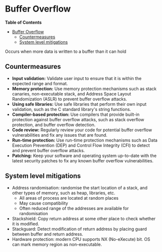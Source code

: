 # Buffer Overflow
<!-- markdown-toc start - Don't edit this section. Run M-x markdown-toc-refresh-toc -->
**Table of Contents**

- [Buffer Overflow](#buffer-overflow)
    - [Countermeasures](#countermeasures)
    - [System level mitigations](#system-level-mitigations)

<!-- markdown-toc end -->


Occurs when more data is written to a buffer than it can hold


## Countermeasures
* **Input validation:** Validate user input to ensure that it is within the expected range and format.
* **Memory protection:** Use memory protection mechanisms such as stack canaries, non-executable stack, and Address Space Layout Randomization (ASLR) to prevent buffer overflow attacks.
* **Using safe libraries:** Use safe libraries that perform their own input validation, such as the C standard library's string functions.
* **Compiler-based protection:** Use compilers that provide built-in protection against buffer overflow attacks, such as stack overflow protection, and buffer overflow detection.
* **Code review:** Regularly review your code for potential buffer overflow vulnerabilities and fix any issues that are found.
* **Run-time protection:** Use run-time protection mechanisms such as Data Execution Prevention (DEP) and Control Flow Integrity (CFI) to detect and prevent buffer overflow attacks.
* **Patching:** Keep your software and operating system up-to-date with the latest security patches to fix any known buffer overflow vulnerabilities.

## System level mitigations
* Address randomisation: randomise the start location of a stack, and other types of memory, such as heap, libraries, etc.
    * All areas of process are located at random places
    * May cause compatibility
    * Often reduced range of the addresses are available for randomisation
* Stackshield: Copy return address at some other place to check whether it is modified.
* Stackguard: Detect modification of return address by placing guard between buffer and return address.
* Hardware protection: modern CPU supports NX (No-eXecute) bit. OS can mark memory region as non-executable.
